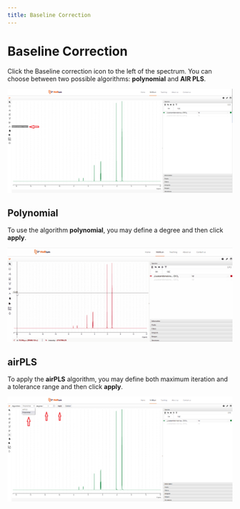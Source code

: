 ```yaml
---
title: Baseline Correction
---
```


# Baseline Correction

Click the Baseline correction icon to the left of the spectrum. You can choose between two possible algorithms: **polynomial** and **AIR PLS**.

![baseline](Baseline_correction.png)

## Polynomial

To use the algorithm **polynomial**, you may define a degree and then click **apply**.

![baseline](baselin_correction.gif)

## airPLS

To apply the **airPLS** algorithm, you may define both maximum iteration and a tolerance range and then click **apply**.

![baseline](Baseline_correction2.png)
